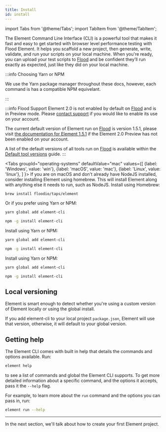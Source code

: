 ```yaml
---
title: Install
id: install
---
```


import Tabs from '@theme/Tabs';
import TabItem from '@theme/TabItem';

The Element Command Line Interface (CLI) is a powerful tool that makes it fast and easy to get started with browser level performance testing with Flood Element. It helps you scaffold a new project, then generate, write, validate, and run your scripts on your local machine. When you're ready, you can upload your test scripts to [Flood](https://flood.io) and be confident they’ll run exactly as expected, just like they did on your local machine.

:::info Choosing Yarn or NPM

We use the Yarn package manager throughout these docs, however, each command is has a compatible NPM equivelant.

:::

:::info Flood Support
Element 2.0 is not enabled by default on [Flood](https://flood.io) and is in Preview mode. Please [contact support](https://flood.io/support) if you would like to enable its use on your account.

The current default version of Element run on [Flood](https://flood.io) is version 1.5.1, please visit [the documentation for Element 1.5.1](https://element.flood.io/docs/1.5/) if the Element 2.0 Preview has not been enabled on your account.

A list of the default versions of all tools run on [Flood](https://flood.io) is available within the [Default tool versions](https://guides.flood.io/scripting-and-tools/default-tool-versions) guide.
:::


<Tabs
  groupId="operating-systems"
  defaultValue="mac"
  values={[
    {label: 'Windows', value: 'win'},
    {label: 'macOS', value: 'mac'},
    {label: 'Linux', value: 'linux'},
  ]
}>
  <TabItem value="mac">
  If you are on macOS and don't already have NodeJS installed, consider installing Element using homebrew.
  This will install Element along with anything else it needs to run, such as NodeJS.
Install using Homebrew:

```bash title="brew"
brew install floodio/taps/element
```

Or if you prefer using Yarn or NPM:

```bash title="yarn"
yarn global add element-cli
```

```bash title="NPM"
npm -g install element-cli
```


  </TabItem>
  <TabItem value="win">
Install using Yarn or NPM:

```bash title="yarn"
yarn global add element-cli
```

```bash title="NPM"
npm -g install element-cli
```

  </TabItem>
  <TabItem value="linux">
    Install using Yarn or NPM:

```bash title="yarn"
yarn global add element-cli
```

```bash title="NPM"
npm -g install element-cli
```

  </TabItem>
</Tabs>

## Local versioning

Element is smart enough to detect whether you're using a custom version of Element locally or using the global install.

If you add element-cli to your local project `package.json`, Element will use that version, otherwise, it will default to your global version.

## Getting help

The Element CLI comes with built in help that details the commands and options available. Run:

```bash
element help
```

to see a list of commands and global the Element CLI supports. To get more detailed information about a specific command, and the options it accepts, pass it the `--help` flag.

For example, to learn more about the `run` command and the options you can pass in, run:

```bash
element run --help
```

---

In the next section, we'll talk about how to create your first Element project.

[NodeJS]: https://nodejs.org